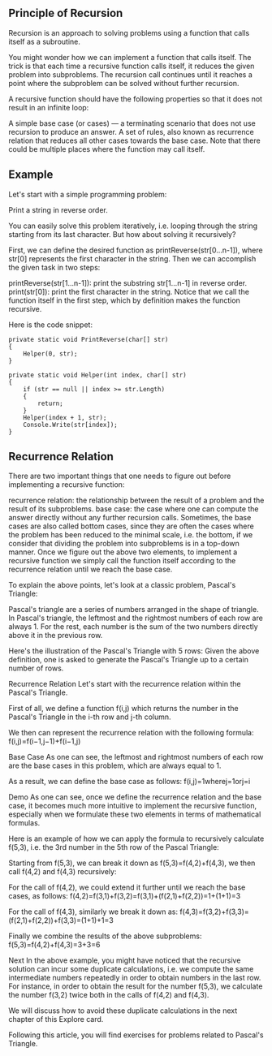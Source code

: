##  Principle of Recursion
Recursion is an approach to solving problems using a function that calls itself as a subroutine.

You might wonder how we can implement a function that calls itself. The trick is that each time a recursive function calls itself, it reduces the given problem into subproblems. The recursion call continues until it reaches a point where the subproblem can be solved without further recursion.

A recursive function should have the following properties so that it does not result in an infinite loop:

A simple base case (or cases) — a terminating scenario that does not use recursion to produce an answer.
A set of rules, also known as recurrence relation that reduces all other cases towards the base case.
Note that there could be multiple places where the function may call itself.

## Example
Let's start with a simple programming problem:

Print a string in reverse order.

You can easily solve this problem iteratively, i.e. looping through the string starting from its last character. But how about solving it recursively?

First, we can define the desired function as printReverse(str[0...n-1]), where str[0] represents the first character in the string. Then we can accomplish the given task in two steps:

printReverse(str[1...n-1]): print the substring str[1...n-1] in reverse order.
print(str[0]): print the first character in the string.
Notice that we call the function itself in the first step, which by definition makes the function recursive.

Here is the code snippet:
```cshrp
private static void PrintReverse(char[] str)
{
    Helper(0, str);
}

private static void Helper(int index, char[] str)
{
    if (str == null || index >= str.Length)
    {
        return;
    }
    Helper(index + 1, str);
    Console.Write(str[index]);
}
```
## Recurrence Relation

There are two important things that one needs to figure out before implementing a recursive function:

recurrence relation: the relationship between the result of a problem and the result of its subproblems.
base case: the case where one can compute the answer directly without any further recursion calls. Sometimes, the base cases are also called bottom cases, since they are often the cases where the problem has been reduced to the minimal scale, i.e. the bottom, if we consider that dividing the problem into subproblems is in a top-down manner.
Once we figure out the above two elements, to implement a recursive function we simply call the function itself according to the recurrence relation until we reach the base case.

To explain the above points, let's look at a classic problem, Pascal's Triangle:

Pascal's triangle are a series of numbers arranged in the shape of triangle. In Pascal's triangle, the leftmost and the rightmost numbers of each row are always 1. For the rest, each number is the sum of the two numbers directly above it in the previous row.

Here's the illustration of the Pascal's Triangle with 5 rows: Given the above definition, one is asked to generate the Pascal's Triangle up to a certain number of rows.

Recurrence Relation
Let's start with the recurrence relation within the Pascal's Triangle.

First of all, we define a function 
f(i,j) which returns the number in the Pascal's Triangle in the i-th row and j-th column.

We then can represent the recurrence relation with the following formula:
f(i,j)=f(i−1,j−1)+f(i−1,j)

Base Case
As one can see, the leftmost and rightmost numbers of each row are the base cases in this problem, which are always equal to 1.

As a result, we can define the base case as follows:
f(i,j)=1wherej=1orj=i

Demo
As one can see, once we define the recurrence relation and the base case, it becomes much more intuitive to implement the recursive function, especially when we formulate these two elements in terms of mathematical formulas.

Here is an example of how we can apply the formula to recursively calculate 
f(5,3), i.e. the 3rd number in the 5th row of the Pascal Triangle:

Starting from 
f(5,3), we can break it down as 
f(5,3)=f(4,2)+f(4,3), we then call 
f(4,2) and 
f(4,3) recursively:

For the call of 
f(4,2), we could extend it further until we reach the base cases, as follows:
f(4,2)=f(3,1)+f(3,2)=f(3,1)+(f(2,1)+f(2,2))=1+(1+1)=3


For the call of 
f(4,3), similarly we break it down as:
f(4,3)=f(3,2)+f(3,3)=(f(2,1)+f(2,2))+f(3,3)=(1+1)+1=3

Finally we combine the results of the above subproblems:
f(5,3)=f(4,2)+f(4,3)=3+3=6

Next
In the above example, you might have noticed that the recursive solution can incur some duplicate calculations, i.e. we compute the same intermediate numbers repeatedly in order to obtain numbers in the last row. For instance, in order to obtain the result for the number 
f(5,3), we calculate the number 
f(3,2) twice both in the calls of 
f(4,2) and 
f(4,3).

We will discuss how to avoid these duplicate calculations in the next chapter of this Explore card.

Following this article, you will find exercises for problems related to Pascal's Triangle.
